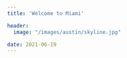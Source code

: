 ```yaml
---
title: 'Welcome to Miami'

header:
  image: "/images/austin/skyline.jpg"

date: 2021-06-19
---
```


